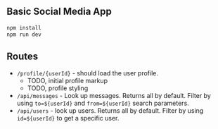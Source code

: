 ## Basic Social Media App

```bash
npm install
npm run dev
```

## Routes
- `/profile/{userId}` - should load the user profile.
  - TODO, initial profile markup
  - TODO, profile styling
- `/api/messages` - Look up messages. Returns all by default. Filter by using `to=${userId}` and `from=${userId}` search parameters.
- `/api/users` - look up users. Returns all by default. Filter by using `id=${userId}` to get a specific user. 
